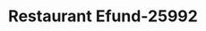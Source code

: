 ---
f_zip-code: 79072
f_state-code: TX
title: Restaurant Efund-25992
f_phone: 806-291-9622
f_city-only: Plainview
f_address: 205 West 4Th Street Plainview
f_location-unique-id: '25992'
slug: restaurant-efund-25992
updated-on: '2024-05-30T13:46:58.046Z'
created-on: '2024-05-30T13:36:59.803Z'
published-on: '2024-05-30T13:54:32.469Z'
f_city-state: cms/city/plainview-tx.md
f_company: cms/company/restaurant-efund.md
f_state: cms/state/texas.md
layout: '[payday-loan].html'
tags: payday-loan
---
